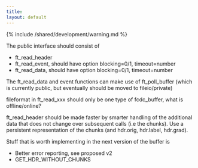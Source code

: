 ```yaml
---
title:
layout: default
---
```


{% include /shared/development/warning.md %}

The public interface should consist of

*  ft_read_header
*  ft_read_event, should have option blocking=0/1, timeout=number
*  ft_read_data, should have option blocking=0/1, timeout=number

The ft_read_data and event functions can make use of ft_poll_buffer (which is currently public, but eventually should be moved to fileio/private)

fileformat in ft_read_xxx should only be one type of fcdc_buffer, what is offline/online?

ft_read_header should be made faster by smarter handling of the additional data that does not change over subsequent calls (i.e the chunks). Use a persistent representation of the chunks (and hdr.orig, hdr.label, hdr.grad).

Stuff that is worth implementing in the next version of the buffer is

*  Better error reporting, see proposed v2
*  GET_HDR_WITHOUT_CHUNKS
